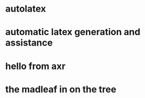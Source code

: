 # autolatex
# automatic latex generation and assistance
# hello from axr
# the madleaf in on the tree
